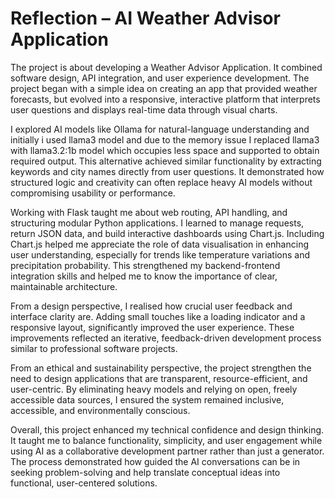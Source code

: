 # Reflection – AI Weather Advisor Application

The project is about developing a Weather Advisor Application. It combined software design, API integration, and user experience development. The project began with a simple idea on creating an app that provided weather forecasts, but evolved into a responsive, interactive platform that interprets user questions and displays real-time data through visual charts.

I explored AI models like Ollama for natural-language understanding and initially i used llama3 model and due to the memory issue I replaced llama3 with llama3.2:1b model which occupies less space and supported to obtain required output. This alternative achieved similar functionality by extracting keywords and city names directly from user questions. It demonstrated how structured logic and creativity can often replace heavy AI models without compromising usability or performance.

Working with Flask taught me about web routing, API handling, and structuring modular Python applications. I learned to manage requests, return JSON data, and build interactive dashboards using Chart.js. Including Chart.js helped me appreciate the role of data visualisation in enhancing user understanding, especially for trends like temperature variations and precipitation probability. This strengthened my backend-frontend integration skills and helped me to know the importance of clear, maintainable architecture.

From a design perspective, I realised how crucial user feedback and interface clarity are. Adding small touches like a loading indicator and a responsive layout, significantly improved the user experience. These improvements reflected an iterative, feedback-driven development process similar to professional software projects.

From an ethical and sustainability perspective, the project strengthen the need to design applications that are transparent, resource-efficient, and user-centric. By eliminating heavy models and relying on open, freely accessible data sources, I ensured the system remained inclusive, accessible, and environmentally conscious.

Overall, this project enhanced my technical confidence and design thinking. It taught me to balance functionality, simplicity, and user engagement while using AI as a collaborative development partner rather than just a generator. The process demonstrated how guided the AI conversations can be in seeking problem-solving and help translate conceptual ideas into functional, user-centered solutions.
